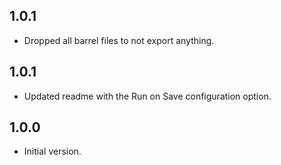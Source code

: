 ## 1.0.1

- Dropped all barrel files to not export anything.

## 1.0.1

- Updated readme with the Run on Save configuration option.

## 1.0.0

- Initial version.
